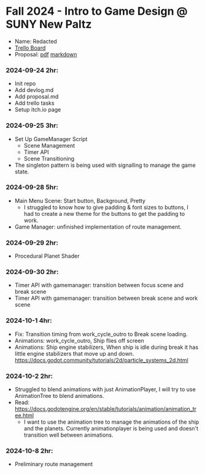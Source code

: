 # Fall 2024 - Intro to Game Design @ SUNY New Paltz
* Name: Redacted
* [Trello Board](https://github.com/users/lettucegoblin/projects/2/views/1)
* Proposal: [pdf](proposal.pdf) [markdown](idea.md)

### 2024-09-24 2hr:
* Init repo
* Add devlog.md
* Add proposal.md
* Add trello tasks
* Setup itch.io page

### 2024-09-25 3hr:
* Set Up GameManager Script
  * Scene Management
  * Timer API
  * Scene Transitioning
* The singleton pattern is being used with signalling to manage the game state.

### 2024-09-28 5hr:
* Main Menu Scene: Start button, Background, Pretty
  * I struggled to know how to give padding & font sizes to buttons, I had to create a new theme for the buttons to get the padding to work.
* Game Manager: unfinished implementation of route management. 

### 2024-09-29 2hr:
* Procedural Planet Shader

### 2024-09-30 2hr:
* Timer API with gamemanager: transition between focus scene and break scene
* Timer API with gamemanager: transition between break scene and work scene

### 2024-10-1 4hr:
* Fix: Transition timing from work_cycle_outro to Break scene loading.
* Animations: work_cycle_outro, Ship flies off screen
* Animations: Ship engine stabilizers, When ship is idle during break it has little engine stabilizers that move up and down. https://docs.godot.community/tutorials/2d/particle_systems_2d.html

### 2024-10-2 2hr:
* Struggled to blend animations with just AnimationPlayer, I will try to use AnimationTree to blend animations.
* Read:  https://docs.godotengine.org/en/stable/tutorials/animation/animation_tree.html
  * I want to use the animation tree to manage the animations of the ship and the planets. Currently animationplayer is being used and doesn't transition well between animations.

### 2024-10-8 2hr:
* Preliminary route management